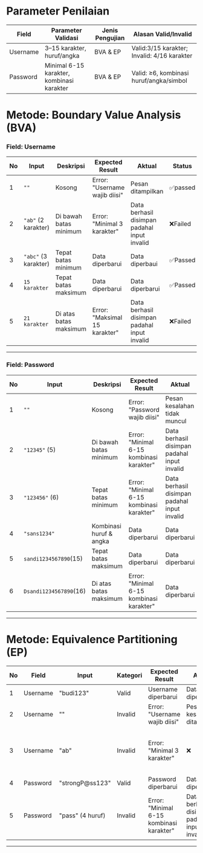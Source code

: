 # Parameter Penilaian 
| Field     | Parameter Validasi                     | Jenis Pengujian | Alasan Valid/Invalid                              |
| --------- | -------------------------------------- | --------------- | ------------------------------------------------- |
| Username  | 3–15 karakter, huruf/angka             | BVA & EP        | Valid:3/15 karakter; Invalid: 4/16 karakter      |
| Password  | Minimal 6-15 karakter, kombinasi karakter | BVA & EP        | Valid: ≥6, kombinasi huruf/angka/simbol           |


#  Metode: Boundary Value Analysis (BVA)

### Field: Username 
| No | Input                | Deskripsi                | Expected Result                 | Aktual                     | Status |
| -- | -------------------- | ---------------------- | ------------------------------- | ------------------------- |----|
| 1  | `""`                 | Kosong                 |  Error: "Username wajib diisi" | Pesan ditampilkan |     ✅passed                    |
| 2  | `"ab"` (2 karakter)  | Di bawah batas minimum |  Error: "Minimal 3 karakter"   | Data berhasil disimpan padahal input invalid  |❌Failed |
| 3  | `"abc"` (3 karakter) | Tepat batas minimum    |  Data diperbarui               |  Data diperbaui   | ✅Passed
| 4  | `15 karakter`        | Tepat batas maksimum   |  Data diperbarui                         | Data diperbarui|✅Passed                        |
| 5  | `21 karakter`        | Di atas batas maksimum |  Error: "Maksimal 15 karakter" |  Data berhasil disimpan padahal input invalid |❌Failed|

---

### Field: Password 
| No | Input            | Deskripsi                  | Expected Result                 | Aktual                    | Status |
| -- | ---------------- | ----------------------- | ------------------------------- | ------------------------- |----|
| 1  | `""`             | Kosong                  |  Error: "Password wajib diisi" | Pesan kesalahan tidak muncul          | ❌Failed              |
| 2  | `"12345"` (5)  | Di bawah batas minimum  |  Error: "Minimal 6-15 kombinasi karakter"   | Data berhasil disimpan padahal input invalid |❌Failed |
| 3  | `"123456"` (6) | Tepat batas minimum     | Error: "Minimal 6-15 kombinasi karakter"                         | Data berhasil disimpan padahal input invalid     |❌Failed                    |
| 4  | `"sans1234"`     | Kombinasi huruf & angka | Data diperbarui                          | Data diperbarui    |✅Passed                         |
| 5  | `sandi1234567890`(15)    | Tepat batas maksimum    | Data diperbarui                           | Data diperbarui   | ✅Passed                         |
| 6  | `Dsandi1234567890`(16)    | Di atas batas maksimum  | Error: "Minimal 6-15 kombinasi karakter" | Data diperbarui   | ❌Failed                        |


---

#  Metode: Equivalence Partitioning (EP)

| No | Field    | Input            | Kategori                         | Expected Result                 | Aktual                    | Status |
| -- | -------- | ---------------- | -------------------------------- | ------------------------------- | ----- |----|
| 1  | Username | "budi123"        | Valid                            |  Username diperbarui           | Data diperbarui     |✅Passed|
| 2  | Username | ""               | Invalid             |  Error: "Username wajib diisi" | Pesan kesalahan ditampilkan    |✅Passed|
| 3  | Username | "ab"             | Invalid |  Error: "Minimal 3 karakter"   | ❌     |Data berhasil disimpan padahal input invalid  |❌Failed |
| 4  | Password | "strongP\@ss123" | Valid                            |  Password diperbarui           | Data diperbarui     |✅Passed|
| 5  | Password | "pass" (4 huruf) | Invalid     |  Error: "Minimal 6-15 kombinasi karakter"   |Data berhasil disimpan padahal input invalid      |❌Failed |



---


